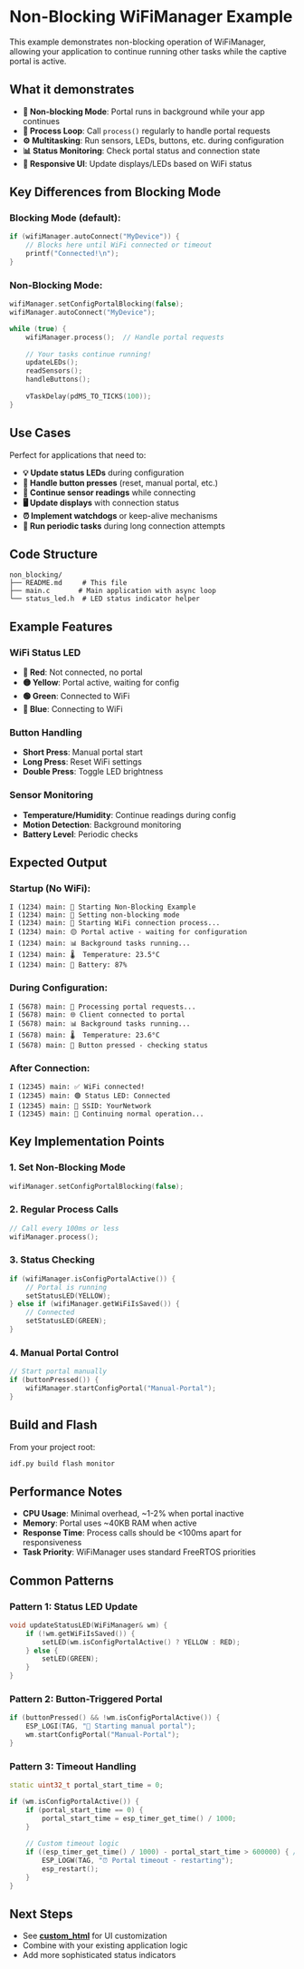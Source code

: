 # Non-Blocking WiFiManager Example

This example demonstrates non-blocking operation of WiFiManager, allowing your application to continue running other tasks while the captive portal is active.

## What it demonstrates

- **🚫 Non-blocking Mode**: Portal runs in background while your app continues
- **🔄 Process Loop**: Call `process()` regularly to handle portal requests
- **⚙️ Multitasking**: Run sensors, LEDs, buttons, etc. during configuration
- **📊 Status Monitoring**: Check portal status and connection state
- **🎯 Responsive UI**: Update displays/LEDs based on WiFi status

## Key Differences from Blocking Mode

### Blocking Mode (default):
```cpp
if (wifiManager.autoConnect("MyDevice")) {
    // Blocks here until WiFi connected or timeout
    printf("Connected!\n");
}
```

### Non-Blocking Mode:
```cpp
wifiManager.setConfigPortalBlocking(false);
wifiManager.autoConnect("MyDevice");

while (true) {
    wifiManager.process();  // Handle portal requests
    
    // Your tasks continue running!
    updateLEDs();
    readSensors();
    handleButtons();
    
    vTaskDelay(pdMS_TO_TICKS(100));
}
```

## Use Cases

Perfect for applications that need to:
- **💡 Update status LEDs** during configuration
- **🔘 Handle button presses** (reset, manual portal, etc.)
- **📡 Continue sensor readings** while connecting
- **🖥️ Update displays** with connection status
- **⏰ Implement watchdogs** or keep-alive mechanisms
- **🔄 Run periodic tasks** during long connection attempts

## Code Structure

```
non_blocking/
├── README.md     # This file  
├── main.c       # Main application with async loop
└── status_led.h  # LED status indicator helper
```

## Example Features

### WiFi Status LED
- **🔴 Red**: Not connected, no portal
- **🟡 Yellow**: Portal active, waiting for config
- **🟢 Green**: Connected to WiFi
- **🔵 Blue**: Connecting to WiFi

### Button Handling
- **Short Press**: Manual portal start
- **Long Press**: Reset WiFi settings
- **Double Press**: Toggle LED brightness

### Sensor Monitoring  
- **Temperature/Humidity**: Continue readings during config
- **Motion Detection**: Background monitoring
- **Battery Level**: Periodic checks

## Expected Output

### Startup (No WiFi):
```
I (1234) main: 🚀 Starting Non-Blocking Example
I (1234) main: 🚫 Setting non-blocking mode
I (1234) main: 🔄 Starting WiFi connection process...
I (1234) main: 🟡 Portal active - waiting for configuration
I (1234) main: 📊 Background tasks running...
I (1234) main: 🌡️  Temperature: 23.5°C
I (1234) main: 🔋 Battery: 87%
```

### During Configuration:
```
I (5678) main: 🔄 Processing portal requests...
I (5678) main: 🌐 Client connected to portal
I (5678) main: 📊 Background tasks running...
I (5678) main: 🌡️  Temperature: 23.6°C
I (5678) main: 🔘 Button pressed - checking status
```

### After Connection:
```
I (12345) main: ✅ WiFi connected!
I (12345) main: 🟢 Status LED: Connected
I (12345) main: 📶 SSID: YourNetwork
I (12345) main: 🔄 Continuing normal operation...
```

## Key Implementation Points

### 1. Set Non-Blocking Mode
```cpp
wifiManager.setConfigPortalBlocking(false);
```

### 2. Regular Process Calls
```cpp
// Call every 100ms or less
wifiManager.process();
```

### 3. Status Checking
```cpp
if (wifiManager.isConfigPortalActive()) {
    // Portal is running
    setStatusLED(YELLOW);
} else if (wifiManager.getWiFiIsSaved()) {
    // Connected
    setStatusLED(GREEN);
}
```

### 4. Manual Portal Control
```cpp
// Start portal manually
if (buttonPressed()) {
    wifiManager.startConfigPortal("Manual-Portal");
}
```

## Build and Flash

From your project root:
```bash
idf.py build flash monitor
```

## Performance Notes

- **CPU Usage**: Minimal overhead, ~1-2% when portal inactive
- **Memory**: Portal uses ~40KB RAM when active
- **Response Time**: Process calls should be <100ms apart for responsiveness
- **Task Priority**: WiFiManager uses standard FreeRTOS priorities

## Common Patterns

### Pattern 1: Status LED Update
```cpp
void updateStatusLED(WiFiManager& wm) {
    if (!wm.getWiFiIsSaved()) {
        setLED(wm.isConfigPortalActive() ? YELLOW : RED);
    } else {
        setLED(GREEN);
    }
}
```

### Pattern 2: Button-Triggered Portal
```cpp
if (buttonPressed() && !wm.isConfigPortalActive()) {
    ESP_LOGI(TAG, "🔘 Starting manual portal");
    wm.startConfigPortal("Manual-Portal");
}
```

### Pattern 3: Timeout Handling
```cpp
static uint32_t portal_start_time = 0;

if (wm.isConfigPortalActive()) {
    if (portal_start_time == 0) {
        portal_start_time = esp_timer_get_time() / 1000;
    }
    
    // Custom timeout logic
    if ((esp_timer_get_time() / 1000) - portal_start_time > 600000) { // 10 minutes
        ESP_LOGW(TAG, "⏰ Portal timeout - restarting");
        esp_restart();
    }
}
```

## Next Steps

- See [**custom_html**](../custom_html/) for UI customization
- Combine with your existing application logic
- Add more sophisticated status indicators 